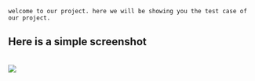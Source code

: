 ```
welcome to our project. here we will be showing you the test case of our project.
```

<h2>Here is a simple screenshot</h2>
<br/>
<img src='https://i.ibb.co/JHm9jCy/testcase1.png'/>
